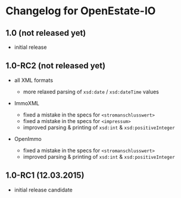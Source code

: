 Changelog for OpenEstate-IO
===========================

1.0 (not released yet)
----------------------

-   initial release


1.0-RC2 (not released yet)
--------------------------

-   all XML formats
    -   more relaxed parsing of `xsd:date` / `xsd:dateTime` values

-   ImmoXML
    -   fixed a mistake in the specs for `<stromanschlusswert>`
    -   fixed a mistake in the specs for `<impressum>`
    -   improved parsing & printing of `xsd:int` & `xsd:positiveInteger`

-   OpenImmo
    -   fixed a mistake in the specs for `<stromanschlusswert>`
    -   improved parsing & printing of `xsd:int` & `xsd:positiveInteger`


1.0-RC1 (12.03.2015)
--------------------

-   initial release candidate

